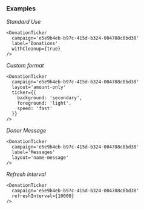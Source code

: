 ### Examples

*Standard Use*

```
<DonationTicker
  campaign='e5e9b4eb-b97c-415d-b324-004708c0bd38'
  label='Donations'
  withCleanup={true}
/>
```

*Custom format*

```
<DonationTicker
  campaign='e5e9b4eb-b97c-415d-b324-004708c0bd38'
  layout='amount-only'
  ticker={{
    background: 'secondary',
    foreground: 'light',
    speed: 'fast'
  }}
/>
```

*Donor Message*

```
<DonationTicker
  campaign='e5e9b4eb-b97c-415d-b324-004708c0bd38'
  label='Messages'
  layout='name-message'
/>
```

*Refresh Interval*

```
<DonationTicker
  campaign='e5e9b4eb-b97c-415d-b324-004708c0bd38'
  refreshInterval={10000}
/>
```
